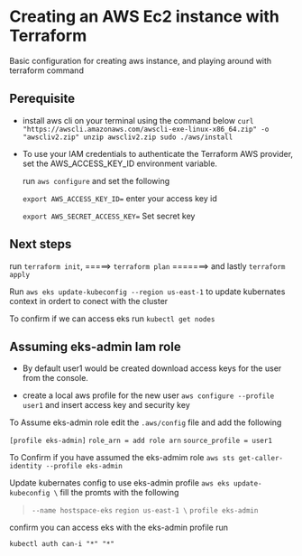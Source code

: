 # Creating an AWS Ec2 instance with Terraform

Basic configuration for creating aws instance, and playing around with terraform command


## Perequisite

- install aws cli  on your terminal  using the command below
`curl "https://awscli.amazonaws.com/awscli-exe-linux-x86_64.zip" -o "awscliv2.zip"
unzip awscliv2.zip
sudo ./aws/install`

- To use your IAM credentials to authenticate the Terraform AWS provider, set the AWS_ACCESS_KEY_ID environment variable.
   
   run `aws configure` and set the following

  `export AWS_ACCESS_KEY_ID=` enter your access key id
  
  `export AWS_SECRET_ACCESS_KEY=` Set secret key
  
  
## Next steps
run `terraform init`, =====> `terraform plan` =======> and lastly `terraform apply`


Run `aws eks update-kubeconfig --region us-east-1` to update kubernates context in ordert to conect with the cluster

To confirm if we can access eks run `kubectl get nodes`

## Assuming eks-admin Iam role

- By default user1 would be created download access keys for the user from the console.

- create a local aws profile for the new user `aws configure --profile user1` and insert access key and security key

To Assume eks-admin role edit the `.aws/config` file and add the following

`[profile eks-admin]`
`role_arn = add role arn`
`source_profile = user1`

To Confirm if you have assumed the eks-admim role `aws sts get-caller-identity --profile eks-admin`

Update kubernates config to use eks-admin profile `aws eks update-kubeconfig \` fill the promts with the following

> `--name hostspace-eks`
> `region us-east-1 \`
> `profile eks-admin`

confirm you can access eks with the eks-admin profile run

`kubectl auth can-i "*" "*"`




 

